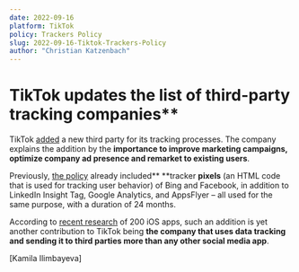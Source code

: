 ```yaml
---
date: 2022-09-16
platform: TikTok
policy: Trackers Policy
slug: 2022-09-16-Tiktok-Trackers-Policy
author: "Christian Katzenbach"
---
```



# TikTok updates the list of third-party tracking companies**

TikTok [added](https://github.com/OpenTermsArchive/pga-versions/commit/c00421c1336b811cf5a0d87336a4aeb8c3e2cbe6) a new third party for its tracking processes. The company explains the addition by the **importance to improve marketing campaigns, optimize company ad presence and remarket to existing users**.

Previously, [the policy](https://www.tiktok.com/legal/tiktok-website-cookies-policy?lang=en) already included** **tracker **pixels** (an HTML code that is used for tracking user behavior) of Bing and Facebook, in addition to LinkedIn Insight Tag, Google Analytics, and AppsFlyer – all used for the same purpose, with a duration of 24 months.  

According to [recent research](https://app.urlgeni.us/blog/new-research-across-200-ios-apps-hints-surveillance-marketing-may-still-be-going-strong) of 200 iOS apps, such an addition is yet another contribution to TikTok being **the company that uses data tracking and sending it to third parties more than any other social media app**. 

[Kamila Ilimbayeva]
